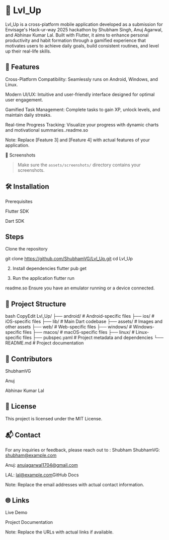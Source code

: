 # 🚀 Lvl_Up
Lvl_Up is a cross-platform mobile application developed as a submission for Envisage's Hack-ur-way 2025 hackathon by Shubham Singh, Anuj Agarwal, and Abhinav Kumar Lal. Built with Flutter, it aims to enhance personal productivity and habit formation through a gamified experience that motivates users to achieve daily goals, build consistent routines, and level up their real-life skills.
<!-- Replace with an actual image path if available -->

## 🧠 Features
Cross-Platform Compatibility: Seamlessly runs on Android, Windows, and Linux.


Modern UI/UX: Intuitive and user-friendly interface designed for optimal user engagement.


Gamified  Task Management: Complete tasks to gain XP, unlock levels, and maintain daily streaks.


Real-time Progress Tracking: Visualize your progress with dynamic charts and motivational summaries..​readme.so


Note: Replace [Feature 3] and [Feature 4] with actual features of your application.

📸 Screenshots
<!-- Include screenshots here -->
<!-- 
![Home Screen](assets/screenshots/home.png)  
![Progress Screen](assets/screenshots/progress.png) 
-->

> Make sure the `assets/screenshots/` directory contains your screenshots.
 
## 🛠️ Installation

Prerequisites

Flutter SDK

Dart SDK​


## Steps
Clone the repository

git clone https://github.com/ShubhamVG/Lvl_Up.git
cd Lvl_Up

2. Install dependencies
flutter pub get

3. Run the application
flutter run

readme.so
Ensure you have an emulator running or a device connected.

## 📁 Project Structure
bash
CopyEdit
Lvl_Up/
├── android/            # Android-specific files
├── ios/                # iOS-specific files
├── lib/                # Main Dart codebase
├── assets/             # Images and other assets
├── web/                # Web-specific files
├── windows/            # Windows-specific files
├── macos/              # macOS-specific files
├── linux/              # Linux-specific files
├── pubspec.yaml        # Project metadata and dependencies
└── README.md           # Project documentation


## 🤝 Contributors
ShubhamVG


Anuj


Abhinav Kumar Lal




## 📝 License
This project is licensed under the MIT License.​

## 📬 Contact
For any inquiries or feedback, please reach out to : ​Shubham
ShubhamVG: shubham@example.com


Anuj: anujagarwal1704@gmail.com


LAL: lal@example.com​GitHub Docs


Note: Replace the email addresses with actual contact information.

## 🌐 Links
Live Demo


Project Documentation​


Note: Replace the URLs with actual links if available.


